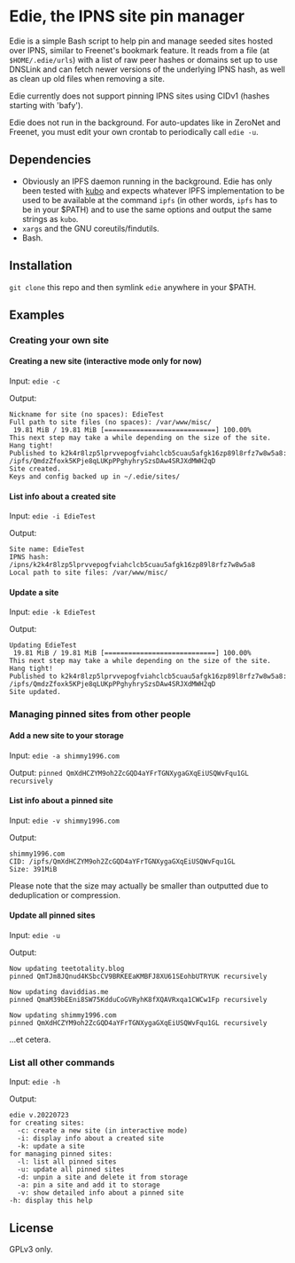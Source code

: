 # Edie, the IPNS site pin manager

Edie is a simple Bash script to help pin and manage seeded sites hosted over IPNS, similar to Freenet's bookmark feature. It reads from a file (at `$HOME/.edie/urls`) with a list of raw peer hashes or domains set up to use DNSLink and can fetch newer versions of the underlying IPNS hash, as well as clean up old files when removing a site.

Edie currently does not support pinning IPNS sites using CIDv1 (hashes starting with 'bafy').

Edie does not run in the background. For auto-updates like in ZeroNet and Freenet, you must edit your own crontab to periodically call `edie -u`.

## Dependencies

- Obviously an IPFS daemon running in the background. Edie has only been tested with [kubo](https://github.com/ipfs/kubo) and expects whatever IPFS implementation to be used to be available at the command `ipfs` (in other words, `ipfs` has to be in your $PATH) and to use the same options and output the same strings as `kubo`.
- `xargs` and the GNU coreutils/findutils.
- Bash.

## Installation

`git clone` this repo and then symlink `edie` anywhere in your $PATH.

## Examples

### Creating your own site

#### Creating a new site (interactive mode only for now)

Input: `edie -c`

Output:
```
Nickname for site (no spaces): EdieTest
Full path to site files (no spaces): /var/www/misc/
 19.81 MiB / 19.81 MiB [============================] 100.00%
This next step may take a while depending on the size of the site. Hang tight!
Published to k2k4r8lzp5lprvvepogfviahclcb5cuau5afgk16zp89l8rfz7w8w5a8: /ipfs/QmdzZfoxk5KPje8qLUKpPPghyhrySzsDAw4SRJXdMWH2qD
Site created.
Keys and config backed up in ~/.edie/sites/
```

#### List info about a created site

Input: `edie -i EdieTest`

Output:
```
Site name: EdieTest
IPNS hash: /ipns/k2k4r8lzp5lprvvepogfviahclcb5cuau5afgk16zp89l8rfz7w8w5a8
Local path to site files: /var/www/misc/
```

#### Update a site

Input: `edie -k EdieTest`

Output:
```
Updating EdieTest
 19.81 MiB / 19.81 MiB [============================] 100.00%
This next step may take a while depending on the size of the site. Hang tight!
Published to k2k4r8lzp5lprvvepogfviahclcb5cuau5afgk16zp89l8rfz7w8w5a8: /ipfs/QmdzZfoxk5KPje8qLUKpPPghyhrySzsDAw4SRJXdMWH2qD
Site updated.
```

### Managing pinned sites from other people

#### Add a new site to your storage

Input: `edie -a shimmy1996.com`

Output: `pinned QmXdHCZYM9oh2ZcGQD4aYFrTGNXygaGXqEiUSQWvFqu1GL recursively`

#### List info about a pinned site

Input: `edie -v shimmy1996.com`

Output:
```
shimmy1996.com
CID: /ipfs/QmXdHCZYM9oh2ZcGQD4aYFrTGNXygaGXqEiUSQWvFqu1GL
Size: 391MiB
```

Please note that the size may actually be smaller than outputted due to deduplication or compression.

#### Update all pinned sites

Input: `edie -u`

Output:
```
Now updating teetotality.blog
pinned QmTJm8JQnud4KSbcCV9BRKEEaKMBFJ8XU61SEohbUTRYUK recursively

Now updating daviddias.me
pinned QmaM39bEEni8SW75KdduCoGVRyhK8fXQAVRxqa1CWCw1Fp recursively

Now updating shimmy1996.com
pinned QmXdHCZYM9oh2ZcGQD4aYFrTGNXygaGXqEiUSQWvFqu1GL recursively
```

...et cetera.

### List all other commands

Input: `edie -h`

Output:
```
edie v.20220723
for creating sites:
  -c: create a new site (in interactive mode)
  -i: display info about a created site
  -k: update a site
for managing pinned sites:
  -l: list all pinned sites
  -u: update all pinned sites
  -d: unpin a site and delete it from storage
  -a: pin a site and add it to storage
  -v: show detailed info about a pinned site
-h: display this help
```

## License

GPLv3 only.
